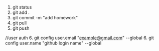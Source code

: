1. git status
2. git add .
3. git commit -m "add homework"
4. git pull
5. git push

//user auth 6. git config user.email "<example@gmail.com>" --global 6. git config user.name "github login name" --global
